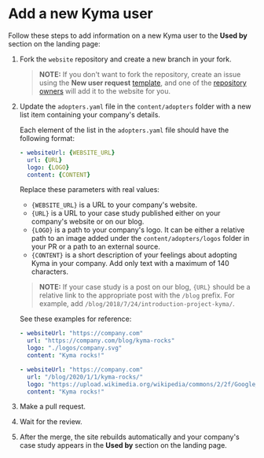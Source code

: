 # Add a new Kyma user

Follow these steps to add information on a new Kyma user to the **Used by** section on the landing page:

1. Fork the `website` repository and create a new branch in your fork.

   > **NOTE:** If you don't want to fork the repository, create an issue using the **New user request** [template](https://github.com/kyma-project/website/issues/new?template=new-user-request.md), and one of the [repository owners](../CODEOWNERS) will add it to the website for you.

2. Update the `adopters.yaml` file in the `content/adopters` folder with a new list item containing your company's details.

   Each element of the list in the `adopters.yaml` file should have the following format:

   ``` yaml
   - websiteUrl: {WEBSITE_URL}
     url: {URL}
     logo: {LOGO}
     content: {CONTENT}
   ```

   Replace these parameters with real values:

   - `{WEBSITE_URL}` is a URL to your company's website.
   - `{URL}` is a URL to your case study published either on your company's website or on our blog.
   - `{LOGO}` is a path to your company's logo. It can be either a relative path to an image added under the `content/adopters/logos` folder in your PR or a path to an external source.
   - `{CONTENT}` is a short description of your feelings about adopting Kyma in your company. Add only text with a maximum of 140 characters.

   > **NOTE:** If your case study is a post on our blog, `{URL}` should be a relative link to the appropriate post with the `/blog` prefix. For example, add `/blog/2018/7/24/introduction-project-kyma/`.

   See these examples for reference:

   ``` yaml
   - websiteUrl: "https://company.com"
     url: "https://company.com/blog/kyma-rocks"
     logo: "./logos/company.svg"
     content: "Kyma rocks!"
   ```

   ``` yaml
   - websiteUrl: "https://company.com"
     url: "/blog/2020/1/1/kyma-rocks/"
     logo: "https://upload.wikimedia.org/wikipedia/commons/2/2f/Google_2015_logo.svg"
     content: "Kyma rocks!"
   ```

3. Make a pull request.
4. Wait for the review.
5. After the merge, the site rebuilds automatically and your company's case study appears in the **Used by** section on the landing page.
